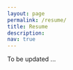 ```yaml
---
layout: page
permalink: /resume/
title: Resume
description: 
nav: true
---
```


<!-- <h3>
	<a href="/assets/pdf/cv.pdf" target="_blank">Click here</a> to view my resume/cv.
</h3>
 -->
<!-- 
<object data="{{ site.baseurl }}/assets/pdf/cv.pdf" type="application/pdf" style="min-height:100vh;width:100%">
    <embed src="{{ site.baseurl }}/assets/pdf/cv.pdf">
        <p>This browser does not support PDFs. Please download the PDF to view it: <a href="{{ site.baseurl }}/assets/pdf/cv.pdf">Download PDF</a>.</p>
    </embed>
</object> -->

To be updated ...